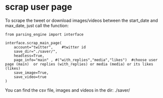 # scrap user page
To scrape the tweet or download images/videos between the start_date and max_date, just call the function:
```
from parsing_engine import interface

interface.scrap_main_page(
    account="twitter",    #twitter id
    save_dir="./saver/",
    headless=True,
    page_info="main" , #("with_replies","media","likes")  #choose user page (main)  or replies (with_replies) or media (media) or its likes (likes)
    save_image=True,
    save_video=true
)
```
You can find the csv file, images and videos in the dir: ./saver/
